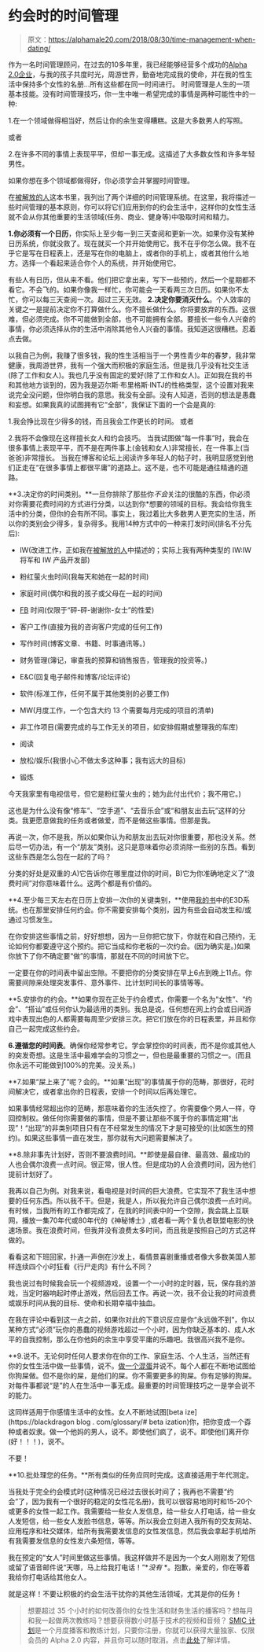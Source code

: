 # 约会时的时间管理

> 原文：<https://alphamale20.com/2018/08/30/time-management-when-dating/>

作为一名时间管理顾问，在过去的10多年里，我已经能够经营多个成功的[Alpha 2.0企业](https://blackdragonblog.com/)，与我的孩子共度时光，周游世界，勤奋地完成我的使命，并在我的性生活中保持多个女性的名册…所有这些都在同一时间进行。
时间管理是人生的一项基本技能。没有时间管理技巧，你一生中唯一希望完成的事情是两种可能性中的一种:

1\.在一个领域做得相当好，然后让你的余生变得糟糕。这是大多数男人的写照。

或者

2\.在许多不同的事情上表现平平，但却一事无成。这描述了大多数女性和许多年轻男性。

如果你想在多个领域都做得好，你必须学会并掌握时间管理。

在[被解放的人](http://www.alphamalebook.com/)这本书里，我列出了两个详细的时间管理系统。在这里，我将描述一些时间管理的基本原则，你可以将它们应用到你的约会生活中，这样你的女性生活就不会从你其他重要的生活领域(任务、商业、健身等)中吸取时间和精力。

**1\.你必须有一个日历**，你实际上至少每一到三天查阅和更新一次。如果你没有某种日历系统，你就没救了。现在就买一个并开始使用它。我不在乎你怎么做。我不在乎它是写在日程表上，还是写在你的电脑上，或者你的手机上，或者其他什么地方。选择一个看起来适合你个人的系统，并开始使用它。

有些人有日历，但从来不看。他们把它拿出来，写下一些预约，然后一个星期都不看它。不会飞的。如果你像我一样忙，你可能会一天看两三次日历。如果你不太忙，你可以每三天查阅一次。超过三天无效。
**2\.决定你要消灭什么**。个人效率的关键之一是提前决定你不打算做什么。你不擅长做什么。你将要放弃的东西。这很难，但必须完成。你不可能做到全部，也不可能拥有全部。要擅长一些令人兴奋的事情，你必须选择从你的生活中消除其他令人兴奋的事情。我知道这很糟糕。忍着点去做。

以我自己为例，我赚了很多钱，我的性生活相当于一个男性青少年的春梦，我非常健康，我周游世界，我有一个强大而积极的家庭生活。但是我几乎没有社交生活(除了工作和女人)。我也几乎没有固定的爱好(除了工作和女人)。正如我在我的书和其他地方谈到的，因为我是迈尔斯·布里格斯·INTJ的性格类型，这个设置对我来说完全没问题，但你明白我的意思。我没有全部。没有人知道，否则的想法是愚蠢和妄想。如果我真的试图拥有它“全部”，我保证下面的一个会是真的:

1\.我会挣比现在少得多的钱，而且我会工作更长的时间。
或者

2\.我将不会像现在这样擅长女人和约会技巧。
当我试图做“每一件事”时，我会在很多事情上表现平平，而不是在两件事上(金钱和女人)非常擅长，在一件事上(当爸爸)非常擅长。
当我在博客和论坛上阅读许多年轻人的帖子时，我明显感觉到他们正走在“在很多事情上都很平庸”的道路上。这不是，也不可能是通往精通的道路。

**3\.决定你的时间类别。**一旦你排除了那些你*不会*关注的很酷的东西，你必须对你需要花费时间的方式进行分类，以达到你*想要的领域的目标。我会给你我生活中的分类，但你的会有所不同。事实上，我过着比大多数男人更充实的生活，所以你的类别会少得多，复杂得多。我用14种方式中的一种来打发时间(排名不分先后):

*   IW(改进工作，正如我在[被解放的人](http://www.alphamalebook.com/)中描述的；实际上我有两种类型的 IW:IW 将军和 IW 产品开发部)

*   粉红萤火虫时间(我每天和她在一起的时间)

*   家庭时间(偶尔和我的孩子或父母在一起的时间)

*   [FB](https://blackdragonblog.com/glossary/#FB) 时间(仅限于“砰-砰-谢谢你-女士”的性爱)

*   客户工作(直接为我的咨询客户完成的任何工作)

*   写作时间(博客文章、书籍、时事通讯等。)

*   财务管理(簿记，审查我的预算和销售报告，管理我的投资等。)

*   E&C(回复电子邮件和博客/论坛评论)

*   软件(标准工作，任何不属于其他类别的必要工作)

*   MW(月度工作，一个包含大约 13 个需要每月完成的项目的清单)

*   非工作项目(需要完成的与工作无关的项目，如安排假期或整理我的车库)

*   阅读

*   放松/娱乐(我很小心不做太多这种事；我有远大的目标)

*   锻炼

今天我家里有电视信号，但它是粉红萤火虫的；她为此付出代价；我不用它。)

这也是为什么没有像“修车”、“空手道”、“去音乐会”或“和朋友出去玩”这样的分类。我更愿意做我的任务或者做爱，而不是做这些事情。但那是我。

再说一次，你不是我，所以如果你认为和朋友出去玩对你很重要，那也没关系。然后尽一切办法，有一个“朋友”类别。这只是意味着你必须消除一些别的东西。看到这些东西是怎么包在一起的了吗？

分类的好处是双重的:A)它告诉你在哪里度过你的时间，B)它为你准确地定义了“浪费时间”对你意味着什么。这两个都是有价值的。

**4\.至少每三天左右在日历上安排一次你的关键类别，**使用[我的书](http://www.alphamalebook.com)中的E3D系统。也在那里安排任何约会。你不需要安排每个类别，因为有些会自动发生和/或通过习惯发生。

在你安排这些事情之前，好好想想，因为一旦你把它放下，你就在和自己预约，无论如何你都要遵守这个预约。把它当成和你老板的一次约会。(因为确实是。)如果你放下了你不确定要“做”的事情，那就在不同的时间放下它。

一定要在你的时间表中留出空隙。不要把你的分类安排在早上6点到晚上11点。你需要间隙来处理突发事件、意外事件、比计划时间长的事情等等。

**5\.安排你的约会。**如果你现在正处于约会模式，你需要一个名为“女性”、“约会”、“搭讪”或任何你认为最适用的类别。我总是说，任何想在网上约会或日间游戏中表现出色的人都需要每周至少安排三次。把它们放在你的日程表里，并且和你自己一起完成这些约会。

**6\.遵循您的时间表**。确保你经常参考它。学会掌控你的时间表，而不是你或其他人的突发奇想。这是生活中最难学会的习惯之一，但也是最重要的习惯之一。(而且你永远不可能做到100%的完美。没关系。)

**7\.如果“屎上来了”呢？会的。**如果“出现”的事情属于你的范畴，那很好，花时间解决它，或者拿出你的日程表，安排一个时间以后再处理它。

如果事情经常超出你的范畴，那意味着你的生活失控了。你需要像个男人一样，夺回控制权。做任何你需要做的事情，但是不要让那些不属于你的事情定期“出现”！“出现”的非类别项目只有在不经常发生的情况下才是可接受的(比如医生的预约)。如果这些事情一直在发生，那你就有大问题需要解决了。

**8\.除非事先计划好，否则不要浪费时间。**即使是最自律、最高效、最成功的人也会偶尔浪费一点时间。很正常，很人性。但是成功的人会浪费时间，因为他们提前计划好了。

我再以自己为例。对我来说，看电视是对时间的巨大浪费。它实现不了我生活中想要的任何东西。所以我不干。但是，我是人，所以我允许自己偶尔浪费一点时间。有时候，当我所有的工作都完成了，在我的时间表中的一个空隙，我会跳上互联网，播放一集70年代或80年代的《神秘博士》,或者看一两个复仇者联盟电影的快速场景。我在浪费时间，但我并没有浪费太多时间，而且我是按照自己的方式这样做的。

看看这和下班回家，扑通一声倒在沙发上，看情景喜剧重播或者像大多数美国人那样连续四个小时狂看《行尸走肉》有什么不同？

我也说过有时候我会玩一个视频游戏，设置一个一小时的定时器，玩，保存我的游戏，当定时器响起时停止游戏，然后回去工作。再说一次，我不会让我的时间浪费或娱乐时间从我的目标、使命和长期幸福中抽血。

在我在评论中看到这一点之前，如果你对此的下意识反应是你“永远做不到”，你以某种方式“必须”玩你的愚蠢的视频游戏超过一个小时，因为你缺乏基本的、成人水平的自我控制，那么在你他妈的余生中享受平庸的乐趣吧。我很高兴我不是你。

**9\.说不。无论何时任何人要求你在你的工作、家庭生活、个人生活，当然还有你的女性生活中做一些事情，说不。[做一个混蛋](https://blackdragonblog.com/glossary/#betaization)并说不。每个人都在不断地试图给你狗屎做。但不是你的屎，是他们的屎。你不需要更多的狗屎。你有足够的狗屎。对每件事都说“是”的人在生活中一事无成。最重要的时间管理技巧之一是学会说不的能力。

这同样适用于你感情生活中的女性。女人不断地试图[beta ize](https://blackdragon blog . com/glossary/# beta ization)你，把你变成一个孬种或者奴隶。做一个他妈的男人，说不。即使他们疯了，说不。即使他们离开你(好！！！)，说不。

不要！

**10\.批处理您的任务。**所有类似的任务应同时完成。这直接适用于年代测定。

当我处于完全约会模式时(这种情况已经过去很长时间了；我再也不需要“约会”了，因为我有一个很好的稳定的女性花名册)，我可以很容易地同时和15-20个或更多的女性一起工作。我需要给一些女人发信息，给一些女人打电话，给一些女人发短信，给一些女人发脸书信息，等等。所以我会立刻进入我所有的交友网站、应用程序和社交媒体，给所有我需要发信息的女性发信息，然后我会拿起手机给所有我需要发信息的女性发六条短信，等等。

我在预定的“女人”时间里做这些事情。我这样做并不是因为一个女人刚刚发了短信或留了语音邮件说“天哪，马上给我打电话！”**没有* *。抱歉，亲爱的，你在等着我给你打电话给其他女人。

就是这样！不要让积极的约会生活干扰你的其他生活领域，尤其是你的任务！

> 想要超过 35 个小时的如何改善你的女性生活和财务生活的播客吗？想每月和我一起做两次教练吗？想要获得数小时基于技术的视频和音频？ [SMIC 计划](https://alphamale20.kartra.com/page/vIL17)是一个月度播客和教练计划，只要你注册，你就可以获得大量独家、仅限会员的 Alpha 2.0 内容，并且你可以随时取消。点击[此处](https://alphamale20.kartra.com/page/vIL17)了解详情。
